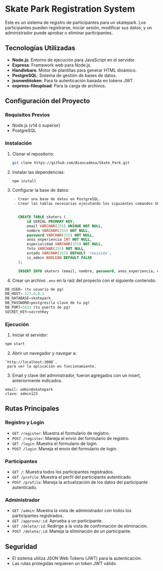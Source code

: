 # Skate Park Registration System

Este es un sistema de registro de participantes para un skatepark. Los participantes pueden registrarse, iniciar sesión, modificar sus datos, y un administrador puede aprobar o eliminar participantes.

## Tecnologías Utilizadas

- **Node.js**: Entorno de ejecución para JavaScript en el servidor.
- **Express**: Framework web para Node.js.
- **Handlebars**: Motor de plantillas para generar HTML dinámico.
- **PostgreSQL**: Sistema de gestión de bases de datos.
- **jsonwebtoken**: Para la autenticación basada en tokens JWT.
- **express-fileupload**: Para la carga de archivos.

## Configuración del Proyecto

### Requisitos Previos

- Node.js (v14 o superior)
- PostgreSQL

### Instalación

1. Clonar el repositorio:

    ```bash
    git clone https://github.com/Biancadmsa/Skate_Park.git
    
    ```

2. Instalar las dependencias:

    ```bash
    npm install
    ```

3. Configurar la base de datos:

```sql
    - Crear una base de datos en PostgreSQL.
    - Crear las tablas necesarias ejecutando los siguientes comandos SQL:

     
      CREATE TABLE skaters (
          id SERIAL PRIMARY KEY,
          email VARCHAR(255) UNIQUE NOT NULL,
          nombre VARCHAR(255) NOT NULL,
          password VARCHAR(255) NOT NULL,
          anos_experiencia INT NOT NULL,
          especialidad VARCHAR(255) NOT NULL,
          foto VARCHAR(255) NOT NULL,
          estado VARCHAR(255) DEFAULT 'revisión',
          is_admin BOOLEAN DEFAULT FALSE
      );

      INSERT INTO skaters (email, nombre, password, anos_experiencia, especialidad, foto, is_admin)VALUES ('admin@skatepark.com', 'Piero Administrador', 'admin123', 5, 'Jefe Administrativo', 'admin.jpg', TRUE);
 ```

4. Crear un archivo  `.env` en la raíz del proyecto con el siguiente contenido:

  ```sql
DB_USER= (tu usuario de pg)
DB_HOST= 127.0.0.1
DB_DATABASE=skatepark
DB_PASSWORD=postgres(la clave de tu pg)
DB_PORT=5432 (tu puerto de pg)
SECRET_KEY=secretKey

```
   
### Ejecución

1. Iniciar el servidor:

```bash
npm start
```

2. Abrir un navegador y navegar a:
 ```
 `http://localhost:3000`, 
  para ver la aplicación en funcionamiento.

 ```

3. Email y clave del administrador, fueron agregados con un insert, anteriormente indicados.
```
email: admin@skatepark
clave: admin123
```

## Rutas Principales

### Registro y Login

- `GET /register`: Muestra el formulario de registro.
- `POST /register`: Maneja el envío del formulario de registro.
- `GET /login`: Muestra el formulario de login.
- `POST /login`: Maneja el envío del formulario de login.

### Participantes

- `GET /`: Muestra todos los participantes registrados.
- `GET /profile`: Muestra el perfil del participante autenticado.
- `POST /profile`: Maneja la actualización de los datos del participante autenticado.

### Administrador

- `GET /admin`: Muestra la vista de administrador con todos los participantes registrados.
- `GET /approve/:id`: Aprueba a un participante.
- `GET /delete/:id`: Redirige a la vista de confirmación de eliminación.
- `POST /delete/:id`: Maneja la eliminación de un participante.

## Seguridad

- El sistema utiliza JSON Web Tokens (JWT) para la autenticación.
- Las rutas protegidas requieren un token JWT válido.

